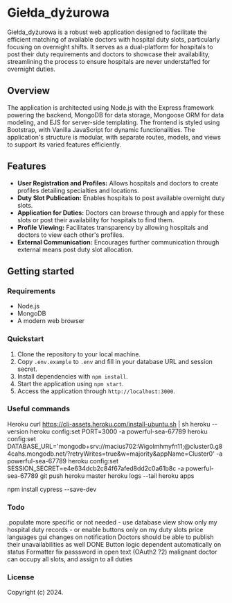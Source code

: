 # Giełda_dyżurowa

Giełda_dyżurowa is a robust web application designed to facilitate the efficient matching of available doctors with hospital duty slots, particularly focusing on overnight shifts. It serves as a dual-platform for hospitals to post their duty requirements and doctors to showcase their availability, streamlining the process to ensure hospitals are never understaffed for overnight duties.

## Overview

The application is architected using Node.js with the Express framework powering the backend, MongoDB for data storage, Mongoose ORM for data modeling, and EJS for server-side templating. The frontend is styled using Bootstrap, with Vanilla JavaScript for dynamic functionalities. The application's structure is modular, with separate routes, models, and views to support its varied features efficiently.

## Features

- **User Registration and Profiles:** Allows hospitals and doctors to create profiles detailing specialties and locations.
- **Duty Slot Publication:** Enables hospitals to post available overnight duty slots.
- **Application for Duties:** Doctors can browse through and apply for these slots or post their availability for hospitals to find them.
- **Profile Viewing:** Facilitates transparency by allowing hospitals and doctors to view each other's profiles.
- **External Communication:** Encourages further communication through external means post duty slot allocation.

## Getting started

### Requirements

- Node.js
- MongoDB
- A modern web browser

### Quickstart

1. Clone the repository to your local machine.
2. Copy `.env.example` to `.env` and fill in your database URL and session secret.
3. Install dependencies with `npm install`.
4. Start the application using `npm start`.
5. Access the application through `http://localhost:3000`.


### Useful commands

Heroku
curl https://cli-assets.heroku.com/install-ubuntu.sh | sh
heroku --version
heroku config:set PORT=3000 -a powerful-sea-67789
heroku config:set DATABASE_URL='mongodb+srv://macius702:Wigolmhmyfn11;@cluster0.g84cahs.mongodb.net/?retryWrites=true&w=majority&appName=Cluster0'  -a powerful-sea-67789 
heroku config:set SESSION_SECRET=e4e634dcb2c84f67afed8dd2c0a61b8c -a powerful-sea-67789
git push heroku master
heroku logs --tail
heroku apps


npm install cypress --save-dev


### Todo
.populate more specific or not needed - use database view
show only my hospital duty records - or enable buttons only on my duty slots
price
languages
gui changes on notification
Doctors should be able to publish their unavailabilities as well
DONE Button logic dependent automatically on status
Formatter
fix passsword in open text (OAuth2 ?2)
malignant doctor can occupy all slots, and assign to all duties


### License

Copyright (c) 2024.